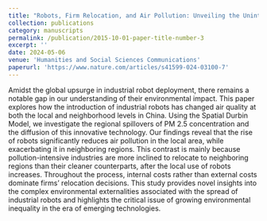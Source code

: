 ```yaml
---
title: "Robots, Firm Relocation, and Air Pollution: Unveiling the Unintended Spatial Spillover Effects of Emerging Technology"
collection: publications
category: manuscripts
permalink: /publication/2015-10-01-paper-title-number-3
excerpt: ''
date: 2024-05-06
venue: 'Humanities and Social Sciences Communications'
paperurl: 'https://www.nature.com/articles/s41599-024-03100-7'
---
```


Amidst the global upsurge in industrial robot deployment, there remains a notable gap in our understanding of their environmental impact. This paper explores how the introduction of industrial robots has changed air quality at both the local and neighborhood levels in China. Using the Spatial Durbin Model, we investigate the regional spillovers of PM 2.5 concentration and the diffusion of this innovative technology. Our findings reveal that the rise of robots significantly reduces air pollution in the local area, while exacerbating it in neighboring regions. This contrast is mainly because pollution-intensive industries are more inclined to relocate to neighboring regions than their cleaner counterparts, after the local use of robots increases. Throughout the process, internal costs rather than external costs dominate firms’ relocation decisions. This study provides novel insights into the complex environmental externalities associated with the spread of industrial robots and highlights the critical issue of growing environmental inequality in the era of emerging technologies.
